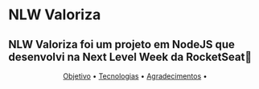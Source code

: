 # NLW Valoriza
## NLW Valoriza foi um projeto em NodeJS que desenvolvi na Next Level Week da RocketSeat🚀
<p align="center">
 <a href="#objetivo">Objetivo</a> •
 <a href="#tecnologias">Tecnologias</a> • 
 <a href="#contribuicao">Agradecimentos</a> • 
</p>